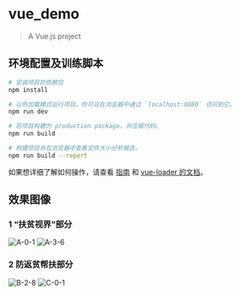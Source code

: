 # vue_demo

> A Vue.js project

## 环境配置及训练脚本

``` bash
# 安装项目的依赖包
npm install

# 以热加载模式运行项目，你可以在浏览器中通过 `localhost:8080` 访问到它。
npm run dev

# 将项目构建为 production package，并压缩代码。
npm run build

# 构建项目并在浏览器中查看文件大小分析报告。
npm run build --report
```

如果想详细了解如何操作，请查看 [指南](http://vuejs-templates.github.io/webpack/) 和 [vue-loader 的文档](http://vuejs.github.io/vue-loader)。

## 效果图像

### 1 “扶贫视界”部分
![A-0-1](https://user-images.githubusercontent.com/119836538/236263406-948ce7f8-8ead-48e0-aa07-707a43b767ec.png)
![A-3-6](https://user-images.githubusercontent.com/119836538/236264170-32a4aeed-6d89-4c73-a61e-1ac5a9ef8ffd.png)
### 2 防返贫帮扶部分
![B-2-8](https://user-images.githubusercontent.com/119836538/236264419-08d39f4f-3cef-48ae-9745-d3b67c645a6e.png)
![C-0-1](https://user-images.githubusercontent.com/119836538/236264435-db7be855-f325-4f9f-b6dc-fa58869e1024.png)
